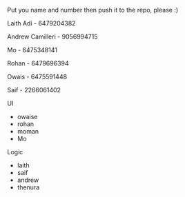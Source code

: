 Put you name and number then push it to the repo, please :) 

Laith Adi - 6479204382

Andrew Camilleri - 9056994715

Mo - 6475348141

Rohan - 6479696394

Owais - 6475591448

Saif - 2266061402


UI 
- owaise
- rohan 
- moman 
- Mo 

Logic 
- laith 
- saif 
- andrew 
- thenura 


